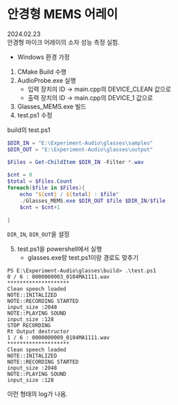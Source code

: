 # 안경형 MEMS 어레이

2024.02.23  
안경형 마이크 어레이의 소자 성능 측정 실험.  

+ Windows 환경 가정

1. CMake Build 수행
2. AudioProbe.exe 실행
   + 입력 장치의 ID -> main.cpp의 DEVICE_CLEAN 값으로
   + 출력 장치의 ID -> main.cpp의 DEVICE_1 값으로
3. Glasses_MEMS.exe 빌드
4. test.ps1 수정  

build의 test.ps1
```powershell
$DIR_IN = "E:\Experiment-Audio\glasses\samples"
$DIR_OUT = "E:\Experiment-Audio\glasses\output"

$Files = Get-ChildItem $DIR_IN -Filter *.wav
 
$cnt = 0
$total = $Files.Count
foreach($file in $Files){
	echo "${cnt} / ${total} : $file"
	./Glasses_MEMS.exe $DIR_OUT $file $DIR_IN/$file
	$cnt = $cnt+1
	
}
```

```DIR_IN```, ```DIR_OUT```을 설정  

5. test.ps1을 powershell에서 실행     
   + glasses.exe랑 test.ps1이랑 경로도 맞추기   

```
PS E:\Experiment-Audio\glasses\build> .\test.ps1
0 / 6 : 0000000003_0104MA1111.wav
********************
Clean speech loaded
NOTE::INITALIZED
NOTE::RECORDING STARTED
input_size :2048
NOTE::PLAYING SOUND
input_size :128
STOP RECORDING
Rt Output destructor
1 / 6 : 0000000009_0104MA1111.wav
********************
Clean speech loaded
NOTE::INITALIZED
NOTE::RECORDING STARTED
input_size :2048
NOTE::PLAYING SOUND
input_size :128
```
이런 형태의 log가 나옴. 